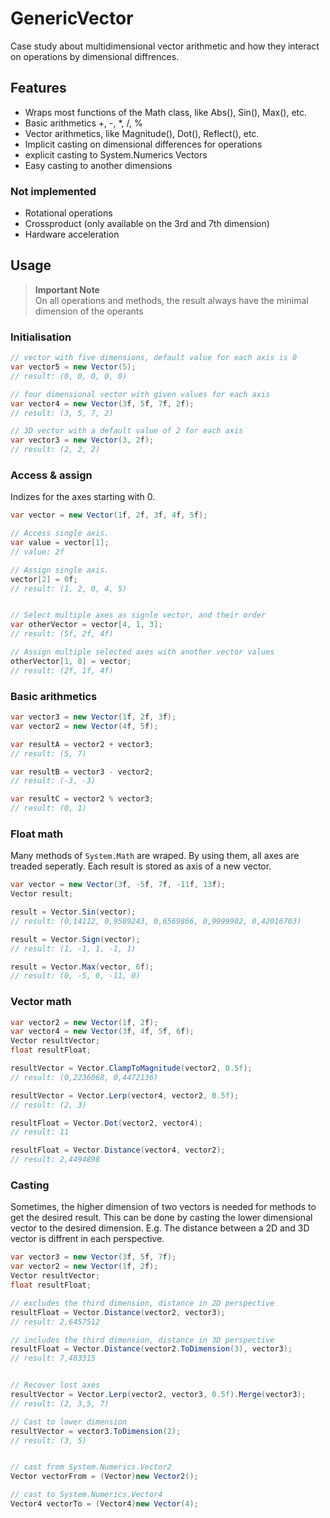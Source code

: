# GenericVector
Case study about multidimensional vector arithmetic and how they interact on operations by dimensional diffrences.

## Features
- Wraps most functions of the Math class, like Abs(), Sin(), Max(), etc.
- Basic arithmetics +, -, *, /, % 
- Vector arithmetics, like Magnitude(), Dot(), Reflect(), etc.
- Implicit casting on dimensional differences for operations
- explicit casting to System.Numerics Vectors
- Easy casting to another dimensions

### Not implemented
- Rotational operations
- Crossproduct (only available on the 3rd and 7th dimension)
- Hardware acceleration

## Usage
> **Important Note**  
On all operations and methods, the result always have the minimal dimension of the operants

### Initialisation

```c#
// vector with five dimensions, default value for each axis is 0
var vector5 = new Vector(5);
// result: (0, 0, 0, 0, 0)

// four dimensional vector with given values for each axis
var vector4 = new Vector(3f, 5f, 7f, 2f);
// result: (3, 5, 7, 2)

// 3D vector with a default value of 2 for each axis
var vector3 = new Vector(3, 2f);
// result: (2, 2, 2)
```

### Access & assign
Indizes for the axes starting with 0.

```c#
var vector = new Vector(1f, 2f, 3f, 4f, 5f);

// Access single axis.
var value = vector[1];
// value: 2f

// Assign single axis.
vector[2] = 0f;
// result: (1, 2, 0, 4, 5)


// Select multiple axes as signle vector, and their order
var otherVector = vector[4, 1, 3];
// result: (5f, 2f, 4f)

// Assign multiple selected axes with another vector values
otherVector[1, 0] = vector;
// result: (2f, 1f, 4f)
```

### Basic arithmetics

```c#
var vector3 = new Vector(1f, 2f, 3f);
var vector2 = new Vector(4f, 5f);

var resultA = vector2 + vector3;
// result: (5, 7)

var resultB = vector3 - vector2;
// result: (-3, -3)

var resultC = vector2 % vector3;
// result: (0, 1)
```


### Float math
Many methods of `System.Math` are wraped. By using them, all axes are treaded seperatly. Each result is stored as axis of a new vector.

```c#
var vector = new Vector(3f, -5f, 7f, -11f, 13f);
Vector result;

result = Vector.Sin(vector);
// result: (0,14112, 0,9589243, 0,6569866, 0,9999902, 0,42016703)

result = Vector.Sign(vector);
// result: (1, -1, 1, -1, 1)

result = Vector.Max(vector, 6f);
// result: (0, -5, 0, -11, 0)
```


### Vector math

```c#
var vector2 = new Vector(1f, 2f);
var vector4 = new Vector(3f, 4f, 5f, 6f);
Vector resultVector;
float resultFloat;

resultVector = Vector.ClampToMagnitude(vector2, 0.5f);
// result: (0,2236068, 0,4472136)

resultVector = Vector.Lerp(vector4, vector2, 0.5f);
// result: (2, 3)

resultFloat = Vector.Dot(vector2, vector4);
// result: 11

resultFloat = Vector.Distance(vector4, vector2);
// result: 2,4494898
```


### Casting
Sometimes, the higher dimension of two vectors is needed for methods to get the desired result.
This can be done by casting the lower dimensional vector to the desired dimension. E.g. The distance between a 2D and 3D vector is diffrent in each perspective.

```c#
var vector3 = new Vector(3f, 5f, 7f);
var vector2 = new Vector(1f, 2f);
Vector resultVector;
float resultFloat;

// excludes the third dimension, distance in 2D perspective
resultFloat = Vector.Distance(vector2, vector3);
// result: 2,6457512

// includes the third dimension, distance in 3D perspective
resultFloat = Vector.Distance(vector2.ToDimension(3), vector3);
// result: 7,483315


// Recover lost axes
resultVector = Vector.Lerp(vector2, vector3, 0.5f).Merge(vector3);
// result: (2, 3,5, 7)

// Cast to lower dimension
resultVector = vector3.ToDimension(2);
// result: (3, 5)


// cast from System.Numerics.Vector2
Vector vectorFrom = (Vector)new Vector2();

// cast to System.Numerics.Vector4
Vector4 vectorTo = (Vector4)new Vector(4);
```